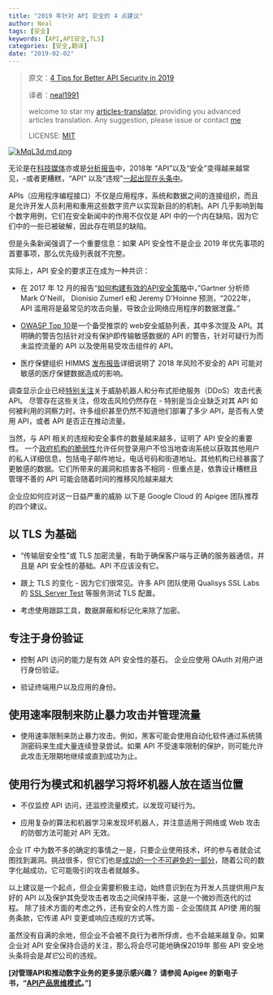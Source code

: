 ```yaml
---
title: "2019 年针对 API 安全的 4 点建议"
author: Neal
tags: [安全]
keywords: [API,API安全,TLS]
categories: [安全,翻译]
date: "2019-02-02" 
---
```


> 原文：[4 Tips for Better API Security in 2019](https://medium.com/apis-and-digital-transformation/4-tips-for-better-api-security-in-2019-7d3a3b852a45)
>
> 译者：[neal1991](https://github.com/neal1991)
>
> welcome to star my [articles-translator](https://github.com/neal1991/articles-translator/), providing you advanced articles translation. Any suggestion, please issue or contact [me](mailto:bing.ecnu@gmail.com)
>
> LICENSE: [MIT](https://opensource.org/licenses/MIT)

[![kMqL3d.md.png](https://s2.ax1x.com/2019/01/29/kMqL3d.md.png)](https://imgchr.com/i/kMqL3d)

无论是在[科技](https://www.darkreading.com/application-security/expect-api-breaches-to-accelerate/d/d-id/1332504)[媒体](https://securityboulevard.com/2018/12/2018-sees-api-breaches-surge-with-no-relief-in-sight/)亦或是[分析报告](https://www.gartner.com/doc/3834704/build-effective-api-security-strategy)中，2018年 “API”以及“安全”变得越来越常见，-或者更糟糕，“API” 以及“违规”[一起出现在头条中](https://www.securityweek.com/next-big-cyber-attack-vector-apis)。

APIs（应用程序编程接口）不仅是应用程序，系统和数据之间的连接组织，而且是允许开发人员利用和重用这些数字资产以实现新目的的机制。API 几乎影响到每个数字用例，它们在安全新闻中的作用不仅仅是 API 中的一个内在缺陷，因为它们中的一些已被破解，因此存在明显的缺陷。

但是头条新闻强调了一个重要信息：如果 API 安全性不是企业 2019 年优先事项的首要事项，那么优先级列表就不完整。

实际上，API 安全的要求正在成为一种共识：

* 在 2017 年 12 月的报告“[如何构建有效的API安全策略](https://www.gartner.com/doc/3834704/build-effective-api-security-strategy)中，”Gartner 分析师 Mark O'Neill， Dionisio Zumerl e和 Jeremy D'Hoinne 预测，“2022年，API 滥用将是最常见的攻击向量，导致企业网络应用程序的数据泄露。”

* [OWASP Top 10](https://www.owasp.org/images/7/72/OWASP_Top_10-2017_%28en%29.pdf.pdf)是一个备受推崇的 web安全威胁列表，其中多次提及 API。其明确的警告包括针对没有保护即传输敏感数据的 API 的警告，针对可疑行为而未监控流量的 API 以及使用易受攻击组件的 API。

* 医疗保健组织 HIMMS [发布报告](https://www.hipaaguide.net/api-vulnerabilities-and-usb-related-cyberattacks-identified/)详细说明了 2018 年风险不安全的 API 可能对敏感的医疗保健数据造成的影响。

调查显示企业已经[特别关注](https://www.slideshare.net/Imperva/api-security-survey?qid=aab26aae-da6c-40b0-8c28-0ea3a0f526a8&v=&b=&from_search=4)关于威胁机器人和分布式拒绝服务（DDoS）攻击代表 API。 尽管存在这些关注，但攻击风险仍然存在 - 特别是当企业缺乏对其 API 如何被利用的洞察力时。许多组织甚至仍然不知道他们部署了多少 API，是否有人使用 API，或者 API 是否正在推动流量。

当然，与 API 相关的违规和安全事件的数量越来越多，证明了 API 安全的重要性。 一个[政府机构的脆弱性](https://krebsonsecurity.com/2018/11/usps-site-exposed-data-on-60-million-users/?utm_source=feedburner&utm_medium=feed&utm_campaign=Feed%3A+KrebsOnSecurity+%28Krebs+on+Security%29)允许任何登录用户不恰当地查询系统以获取其他用户的私人详细信息，包括电子邮件地址，电话号码和街道地址。其他机构已经暴露了更敏感的数据。它们所带来的漏洞和损害各不相同 - 但重点是，依靠设计糟糕且管理不善的 API 可能会随着时间的推移风险越来越大

企业应如何应对这一日益严重的威胁 以下是 Google Cloud 的 Apigee 团队推荐的四个建议。

## 以 TLS 为基础

* “传输层安全性”或 TLS 加密流量，有助于确保客户端与正确的服务器通信，并且是 API 安全性的基础。API 不应该没有它。

* 跟上 TLS 的变化 - 因为它们很常见。许多 API 团队使用 Qualisys SSL Labs 的 [SSL Server Test](https://www.ssllabs.com/ssltest/) 等服务测试 TLS 配置。

* 考虑使用跟踪工具，数据屏蔽和标记化来除了加密。

## 专注于身份验证

* 控制 API 访问的能力是有效 API 安全性的基石。 企业应使用 OAuth 对用户进行身份验证。

* 验证终端用户以及应用的身份。

## 使用速率限制来防止暴力攻击并管理流量

* 使用速率限制来防止暴力攻击。例如，黑客可能会使用自动化软件通过系统猜测密码来生成大量连续登录尝试。如果 API 不受速率限制的保护，则可能允许此攻击无限期地继续或直到成功为止。

## 使用行为模式和机器学习将坏机器人放在适当位置

* 不仅监控 API 访问，还监控流量模式，以发现可疑行为。

* 应用复杂的算法和机器学习来发现坏机器人，并注意适用于网络或 Web 攻击的防御方法可能对 API 无效。


企业 IT 中为数不多的确定的事情之一是，只要企业使用技术，坏的参与者就会试图找到漏洞。挑战很多，但它们也是[成功的一个不可避免的一部分](https://www.rtinsights.com/with-apis-dealing-with-bad-bots-is-the-cost-of-success/ )，随着公司的数字化越成功，它可能吸引的攻击者就越多。


以上建议是一个起点，但企业需要积极主动，始终意识到在为开发人员提供用户友好的 API 以及保护其免受攻击者攻击之间保持平衡，这是一个微妙而迭代的过程。 除了技术方面的考虑之外，还有安全的人性方面 - 企业围绕其 API使 用的服务条款，它传递 API 变更或响应违规的方式等。

虽然没有自满的余地，但企业不会被不良行为者所俘虏，也不会越来越复杂。如果企业对 API 安全保持合适的关注，那么将会尽可能地确保2019年 那些 API 安全地头条将会是*其它*公司的违规。

**[对管理API和推动数字业务的更多提示感兴趣？ 请参阅 Apigee 的新电子书，“[API产品思维模式](https://pages.apigee.com/apis-products-register.html?utm_source=medium&utm_medium=article&utm_campaign=apis-products-microsite)。”]**
